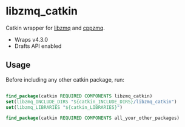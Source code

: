 # libzmq_catkin
Catkin wrapper for [libzmq](https://github.com/zeromq/libzmq) and [cppzmq](https://github.com/zeromq/cppzmq).

- Wraps v4.3.0
- Drafts API enabled

## Usage

Before including any other catkin package, run:

```cmake

find_package(catkin REQUIRED COMPONENTS libzmq_catkin)
set(libzmq_INCLUDE_DIRS "${catkin_INCLUDE_DIRS}/libzmq_catkin")
set(libzmq_LIBRARIES "${catkin_LIBRARIES}")

find_package(catkin REQUIRED COMPONENTS all_your_other_packages)
```
